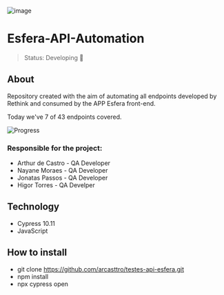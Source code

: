 ![image](https://www.esfera.com.vc/file/general/logotipo_esfera.svg)

<h1>Esfera-API-Automation</h1>

> Status: Developing 🚧

## About
Repository created with the aim of automating all endpoints developed by Rethink and consumed by the APP Esfera front-end.

Today we've 7 of 43 endpoints covered.

![Progress](https://progress-bar.dev/17/?title=Progress)


### Responsible for the project:
- Arthur de Castro - QA Developer 
- Nayane Moraes - QA Developer 
- Jonatas Passos - QA Developer
- Higor Torres - QA Develper

## Technology
* Cypress 10.11
* JavaScript

## How to install
- git clone https://github.com/arcasttro/testes-api-esfera.git
- npm install
- npx cypress open
<!-- 
## API Documentation

- link do git swagger -->


